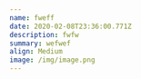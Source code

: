 ```yaml
---
name: fweff
date: 2020-02-08T23:36:00.771Z
description: fwfw
summary: wefwef
align: Medium
image: /img/image.png
---
```


